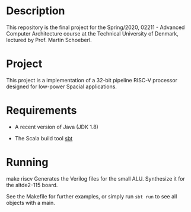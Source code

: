 # Description

This repository is the final project for the Spring/2020, 02211 - Advanced Computer Architecture course at the Technical University of Denmark, lectured by Prof. Martin Schoeberl.

# Project

This project is a implementation of a 32-bit pipeline RISC-V processor designed for low-power Spacial applications.

# Requirements

 * A recent version of Java (JDK 1.8)

 * The Scala build tool [sbt](http://www.scala-sbt.org/)

# Running

make riscv
	Generates the Verilog files for the small ALU.
	Synthesize it for the altde2-115 board.

See the Makefile for further examples, or simply run `sbt run` to see all objects with a main.
